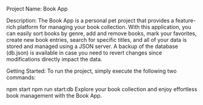 Project Name: Book App

Description:
The Book App is a personal pet project that provides a feature-rich platform for managing your book collection. With this application, you can easily sort books by genre, add and remove books, mark your favorites, create new book entries, search for specific titles, and all of your data is stored and managed using a JSON server. A backup of the database (db.json) is available in case you need to revert changes since modifications directly impact the data.

Getting Started:
To run the project, simply execute the following two commands:

npm start
npm run start:db
Explore your book collection and enjoy effortless book management with the Book App.
